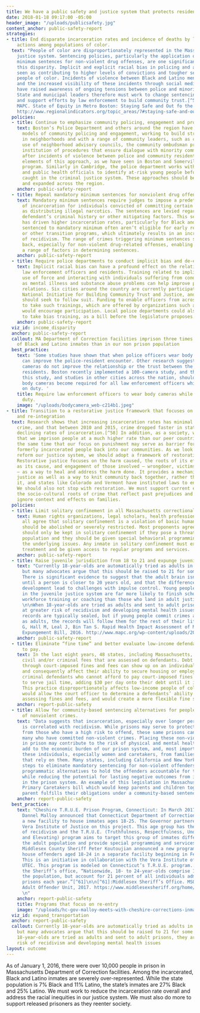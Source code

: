 ```yaml
---
title: We have a public safety and justice system that protects residents of all backgrounds.
date: 2018-01-18 09:17:00 -05:00
header_image: "/uploads/publicsafety.jpg"
content_anchor: public-safety-report
strategies:
- title: End disparate incarceration rates and incidence of deaths by law enforcement
    actions among populations of color.
  text: "People of color are disproportionately represented in the Massachusetts criminal
    justice system. Sentencing policies, particularly the application of mandatory
    minimum sentences for non-violent drug offenses, are one significant cause of
    this disparity. Implicit and explicit racial bias in policing and arrests is also
    seen as contributing to higher levels of convictions and tougher sentencing for
    people of color. Incidents of violence between Black and Latino men and law enforcement,
    and the increased visibility of these incidents through social media and activism,
    have raised awareness of ongoing tensions between police and minority communities.
    State and municipal leaders therefore must work to change sentencing policies
    and support efforts by law enforcement to build community trust.[^57]\n\n[^57]:
    MAPC. State of Equity in Metro Boston: Staying Safe and Out fo the System, 2017.
    http://www.regionalindicators.org/topic_areas/7#staying-safe-and-out-of-the-system "
  policies:
  - title: Continue to emphasize community policing, engagement and proactive interventions.
    text: Boston’s Police Department and others around the region have long been considered
      models of community policing and engagement, working to build stronger relationships
      in neighborhoods and with a range of community leaders, such as clergy. The
      use of neighborhood advisory councils, the community ombudsman program and the
      institution of procedures that ensure dialogue with minority community leaders
      after incidents of violence between police and community residents are important
      elements of this approach, as we have seen in Boston and Somerville’s Teen Empowerment
      program. Similarly in Cambridge, the police department works with the schools
      and public health officials to identify at-risk young people before they get
      caught in the criminal justice system. These approaches should be maintained
      and expanded across the region.
    anchor: public-safety-report
  - title: Repeal mandatory minimum sentences for nonviolent drug offenses.
    text: Mandatory minimum sentences require judges to impose a predetermined term
      of incarceration for individuals convicted of committing certain offenses, such
      as distributing illegal narcotics. The sentences are levied regardless of a
      defendant’s criminal history or other mitigating factors. This sentencing practice
      has driven higher incarceration rates, particularly for Black and Latino men.  People
      sentenced to mandatory minimum often aren’t eligible for early release programs
      or other transition programs, which ultimately results in an increased risk
      of recidivism. The range of crimes triggering minimum sentences should be scaled
      back, especially for non-violent drug-related offenses, enabling judges to consider
      a range of factors in determining sentences.
    anchor: public-safety-report
  - title: Require police departments to conduct implicit bias and de-escalation trainings.
    text: Implicit racial bias can have a profound effect on the relationship between
      law enforcement officers and residents. Training related to implicit bias, the
      use of force and interacting with individuals suffering from conditions such
      as mental illness and substance abuse problems can help improve police and community
      relations. Six cities around the country are currently participating in the
      National Initiative for Building Community Trust and Justice, and local communities
      should seek to follow suit. Funding to enable officers from across the state
      to take such trainings, which are offered by organizations such as the NAACP
      would encourage participation. Local police departments could also require officers
      to take bias training, as a bill before the legislature proposes.
    anchor: public-safety-report
  viz_id: income_disparity
  anchor: public-safety-report
  callout: MA Department of Correction facilities imprison three times the number
    of Black and Latino inmates than in our non prison population
  best_practice:
    text: 'Some studies have shown that when police officers wear body cameras, it
      can improve the police-resident encounter. Other research suggests that body
      cameras do not improve the relationship or the trust between the police and
      residents. Boston recently implemented a 100-camera study, and the results of
      this study, and studies in other cities across the nation, should inform whether
      body cameras become required for all law enforcement officers while they are
      on duty. '
    title: Require law enforcement officers to wear body cameras while they are on
      duty.
    image: "/uploads/bodycamera_web-c214b1.jpeg"
- title: Transition to a restorative justice framework that focuses on rehabilitation
    and re-integration
  text: Research shows that increasing incarceration rates has minimal impact on reducing
    crime, and that between 2010 and 2015, crime dropped faster in states that had
    declining rates of incarceration.[^58] In addition, as a society, we recognize
    that we imprison people at a much higher rate than our peer countries while at
    the same time that our focus on punishment may serve as barrier for integrating
    formerly incarcerated people back into our communities. As we look to update our
    reform our justice system, we should adopt a framework of restorative justice.
    Restorative justice focuses on the harm caused, the roots of its effects as well
    as its cause, and engagement of those involved – wrongdoer, victims and community
    – as a way to heal and address the harm done. It provides a mechanism to seek
    justice as well as a way to knit community back together, rather than splintering
    it, and states like Colorado and Vermont have instituted laws to enable its use.
    We should also not stop with restoration. We must support current efforts to address
    the socio-cultural roots of crime that reflect past prejudices and that often
    ignore context and effects on families.
  policies:
  - title: Limit solitary confinement in all Massachusetts correctional facilities
    text: Human rights organizations, legal scholars, health professionals, and advocates
      all agree that solitary confinement is a violation of basic human rights and
      should be abolished or severely restricted. Most proponents agree that inmates
      should only be kept in solitary confinement if they pose a threat to the prison
      population and they should be given special behavioral programming to address
      the underlying issues. Any inmate in solitary confinement must experience humane
      treatment and be given access to regular programs and services.
    anchor: public-safety-report
  - title: Raise juvenile jurisdiction from 18 to 21 and expunge juvenile records.
    text: "Currently 18-year-olds are automatically tried as adults in Massachusetts,
      but many advocates argue that this should be raised to 21 for some offenses.
      There is significant evidence to suggest that the adult brain isn’t fully formed
      until a person is closer to 20 years old, and that the differences in brain
      development lead to challenges with impulse control. Young people who remain
      in the juvenile justice system are far more likely to finish school and receive
      workforce training or coaching than those who land in adult justice systems.
      \n\nWhen 18-year-olds are tried as adults and sent to adult prisons, they are
      at greater risk of recidivism and developing mental health issues.[^59] Juvenile
      records are typically sealed, but if young people commit crimes and are tried
      as adults, the records will follow them for the rest of their life. \n\n[^59]:Foster
      G, Hall M, Leal J, Bin Tan S. Rapid Health Impact Assessment of MA Proposed
      Expungement Bill, 2016. http://www.mapc.org/wp-content/uploads/2017/11/RapidHIA-MAS900.pdf "
    anchor: public-safety-report
  - title: Eliminate “fine time” and better evaluate low-income defendants’ ability
      to pay.
    text: In the last eight years, 48 states, including Massachusetts, have increased
      civil and/or criminal fees that are assessed on defendants. Debt accumulated
      through court-imposed fines and fees can show up on an individual’s credit score
      and consequently affect their ability to secure housing or employment. In Massachusetts,
      criminal defendants who cannot afford to pay court-imposed fines can be ordered
      to serve jail time, adding $30 per day onto their debt until it is resolved.
      This practice disproportionately affects low-income people of color. Some proposals
      would allow the court officer to determine a defendants’ ability to pay before
      assessing fines and fees, and would create a more flexible fine system.
    anchor: report-public-safety
  - title: Allow for community-based sentencing alternatives for people convicted
      of nonviolent crimes.
    text: "Data suggests that incarceration, especially over longer periods of time,
      is correlated with recidivism. While prisons may serve to protect our communities
      from those who have a high risk to offend, these same prisons can end up holding
      many who have committed non-violent crimes. Placing these non-violent offenders
      in prison may contribute to the risk of physical and mental health issues, does
      add to the economic burden of our prison system, and, most importantly, removes
      these individuals, especially women and caretakers, from families and neighborhoods
      that rely on them. Many states, including California and New York, have taken
      steps to eliminate mandatory sentencing for non-violent offenders and to create
      programmatic alternatives to hold the offenders accountable for their behavior
      while reducing the potential for lasting negative outcomes from involvement
      in the prison system. An example of this legislation in Massachusetts is the
      Primary Caretakers bill which would keep parents and children together as the
      parent fulfills their obligations under a community-based sentencing alternative.[^60]\n\n[^60]:http://justiceashealing.org/current-legislation/ "
    anchor: report-public-safety
  best_practice:
    text: "Cheshire T.R.U.E. Prison Program, Connecticut: In March 2017, Governor
      Dannel Malloy announced that Connecticut Department of Corrections would build
      a new facility to house inmates ages 18-25. The Governor partnered with the
      Vera Institute of Justice on this project. This age group has the highest rates
      of recidivism and the T.R.U.E. (Truthfulness, Respectfulness, Understanding,
      and Elevating) program aims to target this group of inmates differently from
      the adult population and provide special programming and services. \n\nIn Massachusetts,
      Middlesex County Sheriff Peter Koutoujian announced a new program that will
      house offenders aged 18-24 in a separate facility beginning in February 2018.
      This is an initiative in collaboration with the Vera Institute of Justice and
      UTEC. This program is modeled on Connecticut’s T.R.U.E. program. According to
      the Sheriff’s office, “Nationwide, 18- to 24-year-olds comprise 10 percent of
      the population, but account for 21 percent of all individuals admitted to adult
      prisons each year.”[^61]\n\n[^61]:Middlesex Sheriff’s Office. MSO to Open Young
      Adult Offender Unit, 2017. https://www.middlesexsheriff.org/home/news/mso-open-young-adult-offender-unit
      \n"
    anchor: report-public-safety
    title: Programs that focus on re-entry
    image: "/uploads/hc-gov-malloy-meets-with-cheshire-corrections-inmates-20170313_web-99a3dd.jpeg"
  viz_id: expand_transportation
  anchor: report-public-safety
  callout: Currently 18-year-olds are automatically tried as adults in Massachusetts,
    but many advocates argue that this should be raised to 21 for some offenses.  When
    18-year-olds are tried as adults and sent to adult prisons, they are at greater
    risk of recidivism and developing mental health issues
layout: outcome
---
```


As of January 1, 2016, there were over 10,000 people in prison in Massachusetts Department of Correction facilities. Among the incarcerated, Black and Latino inmates are severely over-represented. While the state population is 7% Black and 11% Latino, the state’s inmates are 27% Black and 25% Latino. We must work to reduce the incarceration rate overall and address the racial inequities in our justice system. We must also do more to support released prisoners as they reenter society.